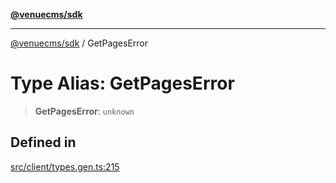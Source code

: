 [**@venuecms/sdk**](../README.md)

***

[@venuecms/sdk](../README.md) / GetPagesError

# Type Alias: GetPagesError

> **GetPagesError**: `unknown`

## Defined in

[src/client/types.gen.ts:215](https://github.com/venuecms/sdk/blob/a67bd36579ec58f05616b697172009f8707ee8a7/src/client/types.gen.ts#L215)
